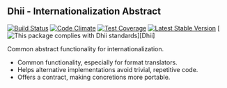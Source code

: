 ## Dhii - Internationalization Abstract ##
[![Build Status](https://travis-ci.org/Dhii/i18n-abstract.svg?branch=master)](https://travis-ci.org/Dhii/i18n-abstract)
[![Code Climate](https://codeclimate.com/github/Dhii/i18n-abstract/badges/gpa.svg)](https://codeclimate.com/github/Dhii/i18n-abstract)
[![Test Coverage](https://codeclimate.com/github/Dhii/i18n-abstract/badges/coverage.svg)](https://codeclimate.com/github/Dhii/i18n-abstract/coverage)
[![Latest Stable Version](https://poser.pugx.org/dhii/i18n-abstract/version)](https://packagist.org/packages/dhii/i18n-abstract)
[![This package complies with Dhii standards](https://img.shields.io/badge/Dhii-Compliant-green.svg?style=flat-square)][Dhii]

Common abstract functionality for internationalization.

- Common functionality, especially for format translators.
- Helps alternative implementations avoid trivial, repetitive code.
- Offers a contract, making concretions more portable.
